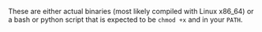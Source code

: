 These are either actual binaries (most likely compiled with Linux x86_64) or a bash or python script that is expected to be `chmod +x` and in your `PATH`.
